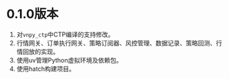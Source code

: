 # 0.1.0版本

1. 对`vnpy_ctp`中CTP编译的支持修改。
2. 行情网关、订单执行网关、策略订阅器、风控管理、数据记录、策略回测、行情回放的实现。
3. 使用uv管理Python虚拟环境及依赖包。
4. 使用hatch构建项目。